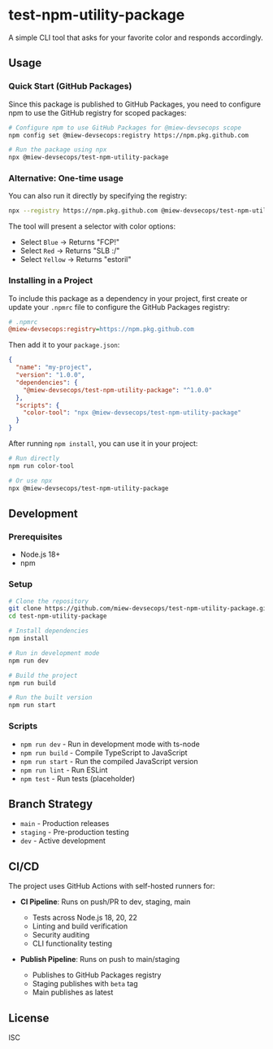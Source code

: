 # test-npm-utility-package

A simple CLI tool that asks for your favorite color and responds accordingly.

## Usage

### Quick Start (GitHub Packages)

Since this package is published to GitHub Packages, you need to configure npm to use the GitHub registry for scoped packages:

```bash
# Configure npm to use GitHub Packages for @miew-devsecops scope
npm config set @miew-devsecops:registry https://npm.pkg.github.com

# Run the package using npx
npx @miew-devsecops/test-npm-utility-package
```

### Alternative: One-time usage

You can also run it directly by specifying the registry:

```bash
npx --registry https://npm.pkg.github.com @miew-devsecops/test-npm-utility-package
```

The tool will present a selector with color options:
- Select `Blue` → Returns "FCP!"
- Select `Red` → Returns "SLB :/"
- Select `Yellow` → Returns "estoril"

### Installing in a Project

To include this package as a dependency in your project, first create or update your `.npmrc` file to configure the GitHub Packages registry:

```ini
# .npmrc
@miew-devsecops:registry=https://npm.pkg.github.com
```

Then add it to your `package.json`:

```json
{
  "name": "my-project",
  "version": "1.0.0",
  "dependencies": {
    "@miew-devsecops/test-npm-utility-package": "^1.0.0"
  },
  "scripts": {
    "color-tool": "npx @miew-devsecops/test-npm-utility-package"
  }
}
```

After running `npm install`, you can use it in your project:

```bash
# Run directly
npm run color-tool

# Or use npx
npx @miew-devsecops/test-npm-utility-package
```

## Development

### Prerequisites

- Node.js 18+ 
- npm

### Setup

```bash
# Clone the repository
git clone https://github.com/miew-devsecops/test-npm-utility-package.git
cd test-npm-utility-package

# Install dependencies
npm install

# Run in development mode
npm run dev

# Build the project
npm run build

# Run the built version
npm run start
```

### Scripts

- `npm run dev` - Run in development mode with ts-node
- `npm run build` - Compile TypeScript to JavaScript
- `npm run start` - Run the compiled JavaScript version
- `npm run lint` - Run ESLint
- `npm test` - Run tests (placeholder)

## Branch Strategy

- `main` - Production releases
- `staging` - Pre-production testing  
- `dev` - Active development

## CI/CD

The project uses GitHub Actions with self-hosted runners for:

- **CI Pipeline**: Runs on push/PR to dev, staging, main
  - Tests across Node.js 18, 20, 22
  - Linting and build verification
  - Security auditing
  - CLI functionality testing

- **Publish Pipeline**: Runs on push to main/staging
  - Publishes to GitHub Packages registry
  - Staging publishes with `beta` tag
  - Main publishes as latest

## License

ISC